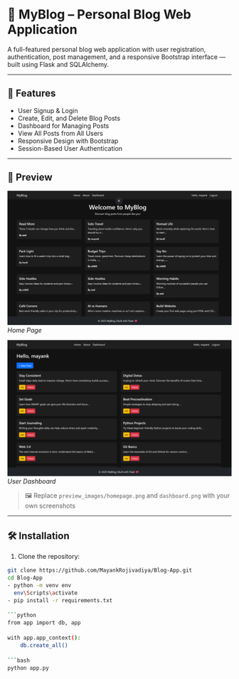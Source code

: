 # 📝 MyBlog – Personal Blog Web Application

A full-featured personal blog web application with user registration, authentication, post management, and a responsive Bootstrap interface — built using Flask and SQLAlchemy.

---

## 🚀 Features

- User Signup & Login
- Create, Edit, and Delete Blog Posts
- Dashboard for Managing Posts
- View All Posts from All Users
- Responsive Design with Bootstrap
- Session-Based User Authentication

---

## 📸 Preview

![Home Page](assets/homepage.png)
*Home Page*

![Dashboard](assets/dashboard.png)
*User Dashboard*

> 🖼️ Replace `preview_images/homepage.png` and `dashboard.png` with your own screenshots

---

## 🛠️ Installation

1. Clone the repository:

```bash
git clone https://github.com/MayankRojivadiya/Blog-App.git
cd Blog-App
- python -m venv env
  env\Scripts\activate
- pip install -r requirements.txt

```python
from app import db, app

with app.app_context():
    db.create_all()

```bash
python app.py

